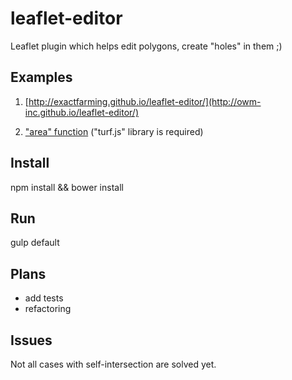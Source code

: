 # leaflet-editor
Leaflet plugin which helps edit polygons, create "holes" in them ;)

## Examples
1) [http://exactfarming.github.io/leaflet-editor/](http://owm-inc.github.io/leaflet-editor/)

2) ["area" function](http://rawgit.com/exactfarming/leaflet-editor/gh-pages/index-area.html) ("turf.js" library is required)

## Install
npm install && bower install

## Run
gulp default

## Plans

* add tests
* refactoring

## Issues

Not all cases with self-intersection are solved yet.
